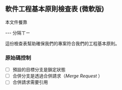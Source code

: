 ## 軟件工程基本原則檢查表 (微軟版)

本文件餐靠

--- 分隔ㄒㄧ

這份檢查表幫助確保我們的專案符合我們的工程基本原則。

### 原始碼控制
- [ ] 預設的目標分支是鎖定狀態
- [ ] 合併分支是透過合併請求（_Merge Request_ ） 
- [ ] 合併請求需要引用

<!--stackedit_data:
eyJoaXN0b3J5IjpbLTE4MTM5NDc5ODddfQ==
-->